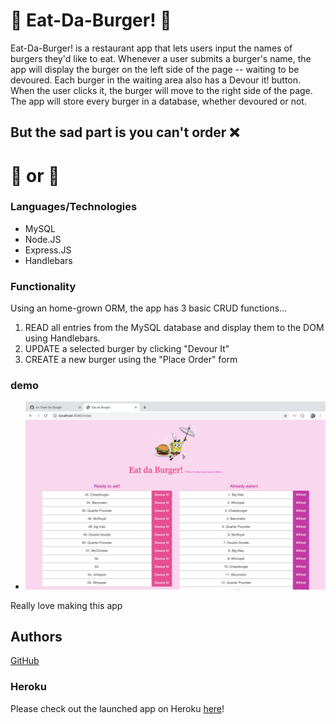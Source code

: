# :hamburger: Eat-Da-Burger! :hamburger:

 Eat-Da-Burger! is a restaurant app that lets users input the names of burgers they'd like to eat. Whenever a user submits a burger's name, the app will display the burger on the left side of the page -- waiting to be devoured. Each burger in the waiting area also has a Devour it! button. When the user clicks it, the burger will move to the right side of the page. The app will store every burger in a database, whether devoured or not.

## But the sad part is you can't order :x:

# :fries: or :pizza:


### Languages/Technologies
* MySQL
* Node.JS
* Express.JS
* Handlebars

### Functionality

Using an home-grown ORM, the app has 3 basic CRUD functions...
  1. READ all entries from the MySQL database and display them to the DOM using Handlebars.
  2. UPDATE a selected burger by clicking "Devour It"
  3. CREATE a new burger using the "Place Order" form 

### demo

  * ![Full Size](eat-da-burger.png)

 Really love making this app


## Authors
[GitHub](https://github.com/sn-1)

### Heroku
Please check out the launched app on Heroku [here](https://desolate-anchorage-67292.herokuapp.com/index)! 

